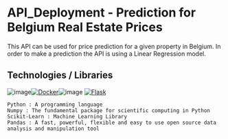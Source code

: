 # API_Deployment - Prediction for Belgium Real Estate Prices
This API can be used for price prediction for a given property in Belgium. In order to make a prediction the API is using a Linear Regression model.

## Technologies / Libraries

![image](https://user-images.githubusercontent.com/77584750/160718471-a5230107-4042-41b8-a890-e244d5f8cbb3.png)[![Docker](https://i.imgur.com/VyjCJuz.png)](https://www.docker.com/)![image](https://user-images.githubusercontent.com/77584750/160718595-2e0ddc0d-5278-4701-8c3f-a01629162916.png)
[![Flask](https://github.com/jalbertsr/logo-badge-images/blob/master/img/rsz_flask.png?raw=true)](http://flask.pocoo.org/)


    Python : A programming language
    Numpy : The fundamental package for scientific computing in Python
    Scikit-Learn : Machine Learning Library
    Pandas : A fast, powerful, flexible and easy to use open source data analysis and manipulation tool

